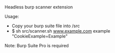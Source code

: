 Headless burp scanner extension

Usage: 
- Copy your burp suite file into /src
- $ sh src/scanner.sh www.example.com example "CookieExample=Example"

Note: Burp Suite Pro is required
